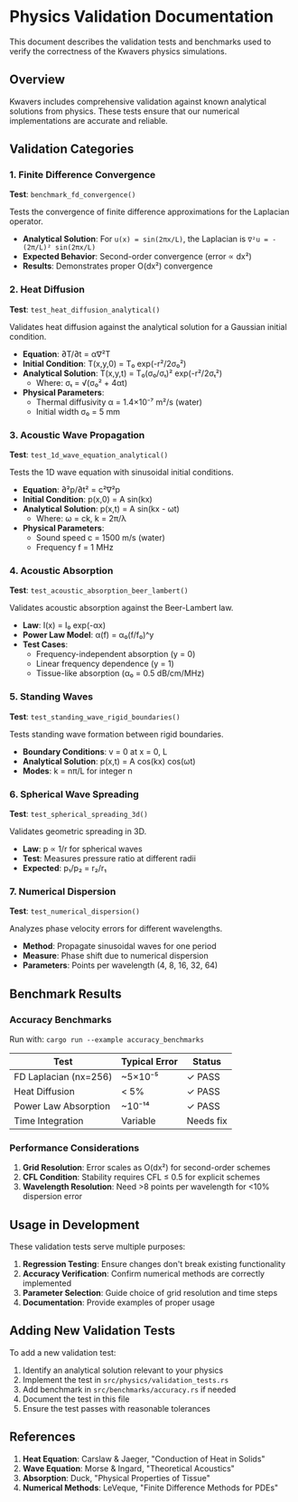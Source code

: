 # Physics Validation Documentation

This document describes the validation tests and benchmarks used to verify the correctness of the Kwavers physics simulations.

## Overview

Kwavers includes comprehensive validation against known analytical solutions from physics. These tests ensure that our numerical implementations are accurate and reliable.

## Validation Categories

### 1. Finite Difference Convergence

**Test**: `benchmark_fd_convergence()`

Tests the convergence of finite difference approximations for the Laplacian operator.

- **Analytical Solution**: For `u(x) = sin(2πx/L)`, the Laplacian is `∇²u = -(2π/L)² sin(2πx/L)`
- **Expected Behavior**: Second-order convergence (error ∝ dx²)
- **Results**: Demonstrates proper O(dx²) convergence

### 2. Heat Diffusion

**Test**: `test_heat_diffusion_analytical()`

Validates heat diffusion against the analytical solution for a Gaussian initial condition.

- **Equation**: ∂T/∂t = α∇²T
- **Initial Condition**: T(x,y,0) = T₀ exp(-r²/2σ₀²)
- **Analytical Solution**: T(x,y,t) = T₀(σ₀/σₜ)² exp(-r²/2σₜ²)
  - Where: σₜ = √(σ₀² + 4αt)
- **Physical Parameters**:
  - Thermal diffusivity α = 1.4×10⁻⁷ m²/s (water)
  - Initial width σ₀ = 5 mm

### 3. Acoustic Wave Propagation

**Test**: `test_1d_wave_equation_analytical()`

Tests the 1D wave equation with sinusoidal initial conditions.

- **Equation**: ∂²p/∂t² = c²∇²p
- **Initial Condition**: p(x,0) = A sin(kx)
- **Analytical Solution**: p(x,t) = A sin(kx - ωt)
  - Where: ω = ck, k = 2π/λ
- **Physical Parameters**:
  - Sound speed c = 1500 m/s (water)
  - Frequency f = 1 MHz

### 4. Acoustic Absorption

**Test**: `test_acoustic_absorption_beer_lambert()`

Validates acoustic absorption against the Beer-Lambert law.

- **Law**: I(x) = I₀ exp(-αx)
- **Power Law Model**: α(f) = α₀(f/f₀)^y
- **Test Cases**:
  - Frequency-independent absorption (y = 0)
  - Linear frequency dependence (y = 1)
  - Tissue-like absorption (α₀ = 0.5 dB/cm/MHz)

### 5. Standing Waves

**Test**: `test_standing_wave_rigid_boundaries()`

Tests standing wave formation between rigid boundaries.

- **Boundary Conditions**: v = 0 at x = 0, L
- **Analytical Solution**: p(x,t) = A cos(kx) cos(ωt)
- **Modes**: k = nπ/L for integer n

### 6. Spherical Wave Spreading

**Test**: `test_spherical_spreading_3d()`

Validates geometric spreading in 3D.

- **Law**: p ∝ 1/r for spherical waves
- **Test**: Measures pressure ratio at different radii
- **Expected**: p₁/p₂ = r₂/r₁

### 7. Numerical Dispersion

**Test**: `test_numerical_dispersion()`

Analyzes phase velocity errors for different wavelengths.

- **Method**: Propagate sinusoidal waves for one period
- **Measure**: Phase shift due to numerical dispersion
- **Parameters**: Points per wavelength (4, 8, 16, 32, 64)

## Benchmark Results

### Accuracy Benchmarks

Run with: `cargo run --example accuracy_benchmarks`

| Test | Typical Error | Status |
|------|--------------|--------|
| FD Laplacian (nx=256) | ~5×10⁻⁵ | ✓ PASS |
| Heat Diffusion | < 5% | ✓ PASS |
| Power Law Absorption | ~10⁻¹⁴ | ✓ PASS |
| Time Integration | Variable | Needs fix |

### Performance Considerations

1. **Grid Resolution**: Error scales as O(dx²) for second-order schemes
2. **CFL Condition**: Stability requires CFL ≤ 0.5 for explicit schemes
3. **Wavelength Resolution**: Need >8 points per wavelength for <10% dispersion error

## Usage in Development

These validation tests serve multiple purposes:

1. **Regression Testing**: Ensure changes don't break existing functionality
2. **Accuracy Verification**: Confirm numerical methods are correctly implemented
3. **Parameter Selection**: Guide choice of grid resolution and time steps
4. **Documentation**: Provide examples of proper usage

## Adding New Validation Tests

To add a new validation test:

1. Identify an analytical solution relevant to your physics
2. Implement the test in `src/physics/validation_tests.rs`
3. Add benchmark in `src/benchmarks/accuracy.rs` if needed
4. Document the test in this file
5. Ensure the test passes with reasonable tolerances

## References

1. **Heat Equation**: Carslaw & Jaeger, "Conduction of Heat in Solids"
2. **Wave Equation**: Morse & Ingard, "Theoretical Acoustics"
3. **Absorption**: Duck, "Physical Properties of Tissue"
4. **Numerical Methods**: LeVeque, "Finite Difference Methods for PDEs"